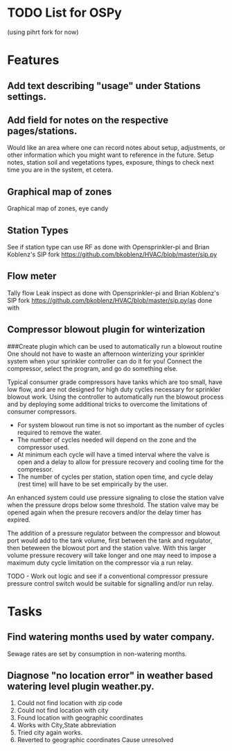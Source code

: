 TODO List for OSPy
====
(using pihrt fork for now)

# Features
## Add text describing "usage" under Stations settings.

## Add field for notes on the respective pages/stations.
Would like an area where one can record notes about setup, adjustments, or other information which 
you might want to reference in the future. Setup notes, station soil and vegetations types, 
exposure, things to check next time you are in the system, et cetera.

## Graphical map of zones
Graphical map of zones, eye candy

## Station Types
See if station type can use RF as done with Opensprinkler-pi and Brian Koblenz's SIP fork 
https://github.com/bkoblenz/HVAC/blob/master/sip.py

## Flow meter
Tally flow
Leak inspect as done with Opensprinkler-pi and Brian Koblenz's SIP fork 
https://github.com/bkoblenz/HVAC/blob/master/sip.py(as done with 

## Compressor blowout plugin for winterization
###Create plugin which can be used to automatically run a blowout routine
One should not have to waste an afternoon winterizing your sprinkler system when your sprinkler 
controller can do it for you! Connect the compressor, select the program, and go do something else.

Typical consumer grade compressors have tanks which are too small, have low flow, and are not 
designed for high duty cycles necessary for sprinkler blowout work. Using the controller to 
automatically run the blowout process and by deploying some additional tricks to overcome the 
limitations of consumer compressors.

* For system blowout run time is not so important as the number of cycles required to remove the 
water.
* The number of cycles needed will depend on the zone and the compressor used.
* At minimum each cycle will have a timed interval where the valve is open and a delay to allow for 
pressure recovery and cooling time for the compressor.
* The number of cycles per station, station open time, and cycle delay (rest time) will have to be 
set empirically by the user.


An enhanced system could use pressure signaling to close the station valve when the pressure drops 
below some threshold. The station valve may be opened again when the presure recovers and/or the 
delay timer has expired.

The addition of a pressure regulator between the compressor and blowout port would add to the tank 
volume, first between the tank and regulator, then beteween the blowout port and the station valve. 
With this larger volume pressure recovery will take longer and one may need to impose a maximum 
duty cycle limitation on the compressor via a run relay.

TODO - Work out logic and see if a conventional compressor pressure pressure control switch would 
be suitable for signalling and/or run relay.


# Tasks
## Find watering months used by water company.
Sewage rates are set by consumption in non-watering months.

## Diagnose "no location error" in weather based watering level plugin weather.py.
1. Could not find location with zip code
2. Could not find location with city
3. Found location with geographic coordinates
4. Works with City,State abbreviation
5. Tried city again works.
6. Reverted to geographic coordinates
Cause unresolved
